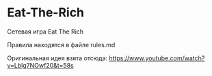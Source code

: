 # Eat-The-Rich
Сетевая игра Eat The Rich

Правила находятся в файле rules.md

Оригинальная идея взята отсюда: https://www.youtube.com/watch?v=Lblg7NOwf20&t=58s
